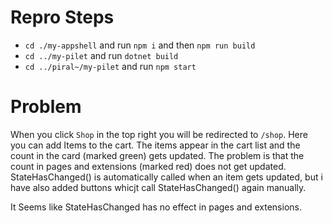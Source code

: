 # Repro Steps
- `cd ./my-appshell` and run `npm i` and then `npm run build`
- `cd ../my-pilet` and run `dotnet build`
- `cd ../piral~/my-pilet` and run `npm start`

# Problem
When you click `Shop` in the top right you will be redirected to `/shop`.
Here you can add Items to the cart. 
The items appear in the cart list and the count in the card (marked green) gets updated.
The problem is that the count in pages and extensions (marked red) does not get updated.
StateHasChanged() is automatically called when an item gets updated, but i have also added buttons whicjt call StateHasChanged() again manually.

It Seems like StateHasChanged has no effect in pages and extensions.